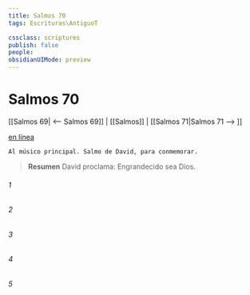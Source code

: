 ```yaml
---
title: Salmos 70
tags: Escrituras\AntiguoT

cssclass: scriptures
publish: false
people:
obsidianUIMode: preview
---
```


# Salmos 70
[[Salmos 69| <-- Salmos 69]] | [[Salmos]] | [[Salmos 71|Salmos 71 --> ]]

[en línea](https://churchofjesuschrist.org/study/scriptures/ot/ps/70?lang=spa)

```
Al músico principal. Salmo de David, para conmemorar.
```

> __Resumen__
David proclama: Engrandecido sea Dios.

###### 1 


###### 2 


###### 3 


###### 4 


###### 5 


